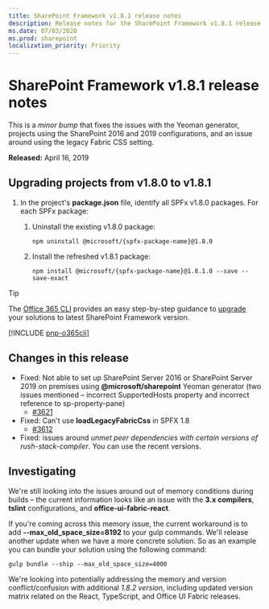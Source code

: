```yaml
---
title: SharePoint Framework v1.8.1 release notes
description: Release notes for the SharePoint Framework v1.8.1 release
ms.date: 07/03/2020
ms.prod: sharepoint
localization_priority: Priority
---
```

# SharePoint Framework v1.8.1 release notes

This is a _minor bump_ that fixes the issues with the Yeoman generator, projects using the SharePoint 2016 and 2019 configurations, and an issue around using the legacy Fabric CSS setting.

**Released:** April 16, 2019

## Upgrading projects from v1.8.0 to v1.8.1

1. In the project's **package.json** file, identify all SPFx v1.8.0 packages. For each SPFx package:
    1. Uninstall the existing v1.8.0 package:

        ```console
        npm uninstall @microsoft/{spfx-package-name}@1.8.0
        ```

    1. Install the refreshed v1.8.1 package:

        ```console
        npm install @microsoft/{spfx-package-name}@1.8.1.0 --save --save-exact
        ```

> [!TIP]
> The [Office 365 CLI](https://aka.ms/o365cli) provides an easy step-by-step guidance to [upgrade](https://pnp.github.io/office365-cli/cmd/spfx/project/project-upgrade/) your solutions to latest SharePoint Framework version.

[!INCLUDE [pnp-o365cli](../../includes/snippets/open-source/pnp-o365cli.md)]

## Changes in this release

- Fixed: Not able to set up SharePoint Server 2016 or SharePoint Server 2019 on premises using **\@microsoft/sharepoint** Yeoman generator  (two issues mentioned – incorrect SupportedHosts property and incorrect reference to sp-property-pane)
  - [#3621](https://github.com/SharePoint/sp-dev-docs/issues/3621)
- Fixed: Can't use **loadLegacyFabricCss** in SPFX 1.8
  - [#3612](https://github.com/SharePoint/sp-dev-docs/issues/3612)
- Fixed: issues around *unmet peer dependencies with certain versions of rush-stack-compiler*. You can use the recent versions.

## Investigating

We're still looking into the issues around out of memory conditions during builds – the current information looks like an issue with the **3.x compilers**, **tslint** configurations, and **office-ui-fabric-react**.

If you're coming across this memory issue, the current workaround is to add **--max_old_space_size=8192** to your gulp commands. We'll release another update when we have a more concrete solution. So as an example you can bundle your solution using the following command:

```console
gulp bundle --ship --max_old_space_size=4000
```

We're looking into potentially addressing the memory and version conflict/confusion with additional *1.8.2 version*, including updated version matrix related on the React, TypeScript, and Office UI Fabric releases.
